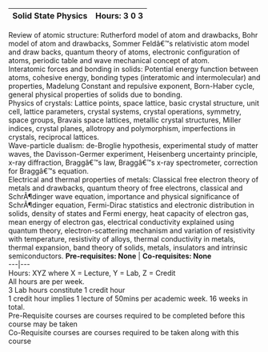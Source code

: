 **Solid State Physics** | **Hours: 3 0 3**  
---|---  
Review of atomic structure: Rutherford model of atom and drawbacks, Bohr model of atom and drawbacks, Sommer Feldâ€™s relativistic atom model and draw backs, quantum theory of atoms, electronic configuration of atoms, periodic table and wave mechanical concept of atom.  
Interatomic forces and bonding in solids: Potential energy function between atoms, cohesive energy, bonding types (interatomic and intermolecular) and properties, Madelung Constant and repulsive exponent, Born-Haber cycle, general physical properties of solids due to bonding.  
Physics of crystals: Lattice points, space lattice, basic crystal structure, unit cell, lattice parameters, crystal systems, crystal operations, symmetry, space groups, Bravais space lattices, metallic crystal structures, Miller indices, crystal planes, allotropy and polymorphism, imperfections in crystals, reciprocal lattices.  
Wave-particle dualism: de-Broglie hypothesis, experimental study of matter waves, the Davisson-Germer experiment, Heisenberg uncertainty principle, x-ray diffraction, Braggâ€™s law, Braggâ€™s x-ray spectrometer, correction for Braggâ€™s equation.  
Electrical and thermal properties of metals: Classical free electron theory of metals and drawbacks, quantum theory of free electrons, classical and SchrÃ¶dinger wave equation, importance and physical significance of SchrÃ¶dinger equation, Fermi-Dirac statistics and electronic distribution in solids, density of states and Fermi energy, heat capacity of electron gas, mean energy of electron gas, electrical conductivity explained using quantum theory, electron-scattering mechanism and variation of resistivity with temperature, resistivity of alloys, thermal conductivity in metals, thermal expansion, band theory of solids, metals, insulators and intrinsic semiconductors.
**Pre-requisites: None** | **Co-requisites: None**  
---|---  
Hours: XYZ where X = Lecture, Y = Lab, Z = Credit  
All hours are per week.  
3 Lab hours constitute 1 credit hour  
1 credit hour implies 1 lecture of 50mins per academic week. 16 weeks in total.  
Pre-Requisite courses are courses required to be completed before this course may be taken  
Co-Requisite courses are courses required to be taken along with this course
